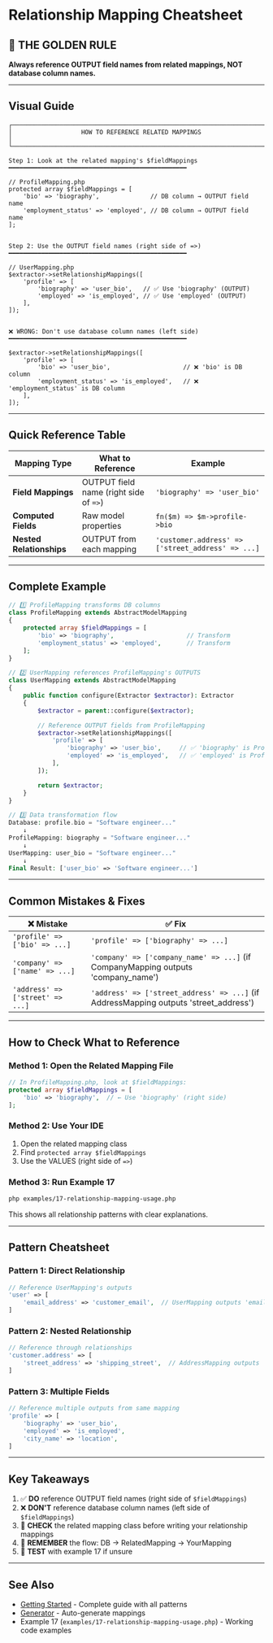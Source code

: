 # Relationship Mapping Cheatsheet

## 🔴 THE GOLDEN RULE

**Always reference OUTPUT field names from related mappings, NOT database column names.**

---

## Visual Guide

```plaintext
┌─────────────────────────────────────────────────────────────────────┐
│                   HOW TO REFERENCE RELATED MAPPINGS                 │
└─────────────────────────────────────────────────────────────────────┘

Step 1: Look at the related mapping's $fieldMappings
━━━━━━━━━━━━━━━━━━━━━━━━━━━━━━━━━━━━━━━━━━━━━━━━━

// ProfileMapping.php
protected array $fieldMappings = [
    'bio' => 'biography',              // DB column → OUTPUT field name
    'employment_status' => 'employed', // DB column → OUTPUT field name
];


Step 2: Use the OUTPUT field names (right side of =>)
━━━━━━━━━━━━━━━━━━━━━━━━━━━━━━━━━━━━━━━━━━━━━━━━━

// UserMapping.php
$extractor->setRelationshipMappings([
    'profile' => [
        'biography' => 'user_bio',   // ✅ Use 'biography' (OUTPUT)
        'employed' => 'is_employed', // ✅ Use 'employed' (OUTPUT)
    ],
]);


❌ WRONG: Don't use database column names (left side)
━━━━━━━━━━━━━━━━━━━━━━━━━━━━━━━━━━━━━━━━━━━━━━━━━

$extractor->setRelationshipMappings([
    'profile' => [
        'bio' => 'user_bio',                    // ❌ 'bio' is DB column
        'employment_status' => 'is_employed',   // ❌ 'employment_status' is DB column
    ],
]);
```

---

## Quick Reference Table

| Mapping Type | What to Reference | Example |
|--------------|-------------------|---------|
| **Field Mappings** | OUTPUT field name (right side of `=>`) | `'biography' => 'user_bio'` |
| **Computed Fields** | Raw model properties | `fn($m) => $m->profile->bio` |
| **Nested Relationships** | OUTPUT from each mapping | `'customer.address' => ['street_address' => ...]` |

---

## Complete Example

```php
// 1️⃣ ProfileMapping transforms DB columns
class ProfileMapping extends AbstractModelMapping
{
    protected array $fieldMappings = [
        'bio' => 'biography',                    // Transform
        'employment_status' => 'employed',       // Transform
    ];
}

// 2️⃣ UserMapping references ProfileMapping's OUTPUTS
class UserMapping extends AbstractModelMapping
{
    public function configure(Extractor $extractor): Extractor
    {
        $extractor = parent::configure($extractor);

        // Reference OUTPUT fields from ProfileMapping
        $extractor->setRelationshipMappings([
            'profile' => [
                'biography' => 'user_bio',     // ✅ 'biography' is ProfileMapping output
                'employed' => 'is_employed',   // ✅ 'employed' is ProfileMapping output
            ],
        ]);

        return $extractor;
    }
}

// 3️⃣ Data transformation flow
Database: profile.bio = "Software engineer..."
    ↓
ProfileMapping: biography = "Software engineer..."
    ↓
UserMapping: user_bio = "Software engineer..."
    ↓
Final Result: ['user_bio' => 'Software engineer...']
```

---

## Common Mistakes & Fixes

| ❌ Mistake | ✅ Fix |
|-----------|--------|
| `'profile' => ['bio' => ...]` | `'profile' => ['biography' => ...]` |
| `'company' => ['name' => ...]` | `'company' => ['company_name' => ...]` (if CompanyMapping outputs 'company_name') |
| `'address' => ['street' => ...]` | `'address' => ['street_address' => ...]` (if AddressMapping outputs 'street_address') |

---

## How to Check What to Reference

### Method 1: Open the Related Mapping File

```php
// In ProfileMapping.php, look at $fieldMappings:
protected array $fieldMappings = [
    'bio' => 'biography',  // ← Use 'biography' (right side)
];
```

### Method 2: Use Your IDE

1. Open the related mapping class
2. Find `protected array $fieldMappings`
3. Use the VALUES (right side of `=>`)

### Method 3: Run Example 17

```bash
php examples/17-relationship-mapping-usage.php
```

This shows all relationship patterns with clear explanations.

---

## Pattern Cheatsheet

### Pattern 1: Direct Relationship

```php
// Reference UserMapping's outputs
'user' => [
    'email_address' => 'customer_email',  // UserMapping outputs 'email_address'
]
```

### Pattern 2: Nested Relationship

```php
// Reference through relationships
'customer.address' => [
    'street_address' => 'shipping_street',  // AddressMapping outputs 'street_address'
]
```

### Pattern 3: Multiple Fields

```php
// Reference multiple outputs from same mapping
'profile' => [
    'biography' => 'user_bio',
    'employed' => 'is_employed',
    'city_name' => 'location',
]
```

---

## Key Takeaways

1. ✅ **DO** reference OUTPUT field names (right side of `$fieldMappings`)
2. ❌ **DON'T** reference database column names (left side of `$fieldMappings`)
3. 📖 **CHECK** the related mapping class before writing your relationship mappings
4. 🔄 **REMEMBER** the flow: DB → RelatedMapping → YourMapping
5. 🧪 **TEST** with example 17 if unsure

---

## See Also

- [Getting Started](getting-started.md) - Complete guide with all patterns
- [Generator](generator.md) - Auto-generate mappings
- Example 17 (`examples/17-relationship-mapping-usage.php`) - Working code examples
